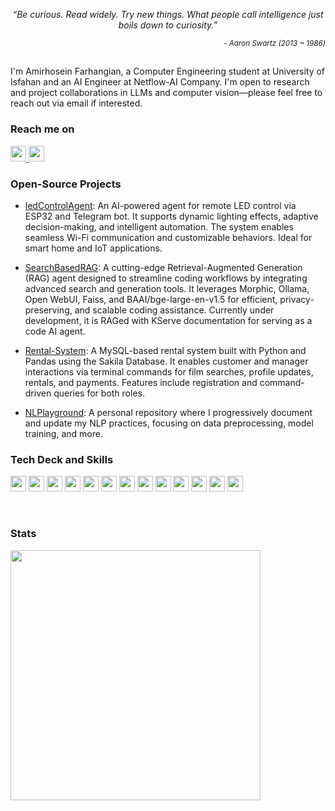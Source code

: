 
<!-- Amirhosein Farhangian -->
<p align="center"><i>“Be curious. Read widely. Try new things. What people call intelligence just boils down to curiosity.”</i></p> 
<p align="right"><sub><i>- Aaron Swartz (2013 ~ 1986)</i></sub></p>

<h2></h2>

I'm Amirhosein Farhangian, a Computer Engineering student at University of Isfahan and an AI Engineer at Netflow-AI Company. I'm open to research and project collaborations in LLMs and computer vision—please feel free to reach out via email if interested.

### Reach me on

<a href="https://www.linkedin.com/in/amirh-far">
  <img src="https://img.shields.io/badge/-LinkedIn-0077B5?style=for-the-badge&logo=LinkedIn&logoColor=white" height="25"/>
</a>

<a href="mailto:amirh.far8@gmail.com?subject=Hello%20Amirhosein,%20From%20Github">
  <img src="https://img.shields.io/badge/gmail-%23D14836.svg?style=for-the-badge&logo=gmail&logoColor=white" height="25"/>
</a>

### Open-Source Projects

- [ledControlAgent](https://github.com/amirh-far/ledControlAgent): An AI-powered agent for remote LED control via ESP32 and Telegram bot. It supports dynamic lighting effects, adaptive decision-making, and intelligent automation. The system enables seamless Wi-Fi communication and customizable behaviors. Ideal for smart home and IoT applications.

- [SearchBasedRAG](https://github.com/amirh-far/SearchBasedRAG): A cutting-edge Retrieval-Augmented Generation (RAG) agent designed to streamline coding workflows by integrating advanced search and generation tools. It leverages Morphic, Ollama, Open WebUI, Faiss, and BAAI/bge-large-en-v1.5 for efficient, privacy-preserving, and scalable coding assistance. Currently under development, it is RAGed with KServe documentation for serving as a code AI agent.

- [Rental-System](https://github.com/amirh-far/Rental-System): A MySQL-based rental system built with Python and Pandas using the Sakila Database. It enables customer and manager interactions via terminal commands for film searches, profile updates, rentals, and payments. Features include registration and command-driven queries for both roles.

- [NLPlayground](https://github.com/amirh-far/NLPlayground): A personal repository where I progressively document and update my NLP practices, focusing on data preprocessing, model training, and more.

### Tech Deck and Skills

<p>
  <img src="https://img.shields.io/badge/Python-FFD43B?style=for-the-badge&logo=python&logoColor=blue" height="25"/>
  <img src="https://img.shields.io/badge/Numpy-777BB4?style=for-the-badge&logo=numpy&logoColor=white" height="25"/>
  <img src="https://img.shields.io/badge/Pandas-2C2D72?style=for-the-badge&logo=pandas&logoColor=white" height="25"/>
  <img src="https://img.shields.io/badge/PyTorch-EE4C2C?style=for-the-badge&logo=pytorch&logoColor=white" height="25"/>
<!--   <img src="https://img.shields.io/badge/TensorFlow-FF6F00?style=for-the-badge&logo=tensorflow&logoColor=white" height="25"/> -->
  <img src="https://img.shields.io/badge/MySQL-005C84?style=for-the-badge&logo=mysql&logoColor=white" height="25"/>
  <img src="https://img.shields.io/badge/GIT-E44C30?style=for-the-badge&logo=git&logoColor=white" height="25"/>
  <img src="https://img.shields.io/badge/Docker-2CA5E0?style=for-the-badge&logo=docker&logoColor=white" height="25"/>
  <img src="https://img.shields.io/badge/Ubuntu-E95420?style=for-the-badge&logo=ubuntu&logoColor=white" height="25"/>
  <img src="https://img.shields.io/badge/Django-092E20?style=for-the-badge&logo=django&logoColor=green" height="25"/>
  <img src="https://img.shields.io/badge/Nginx-009639?style=for-the-badge&logo=nginx&logoColor=white" height="25"/>
  <img src="https://img.shields.io/badge/C-00599C?style=for-the-badge&logo=c&logoColor=white" height="25"/>

  <img src="https://img.shields.io/badge/mac%20os-000000?style=for-the-badge&logo=apple&logoColor=white" height="25"/>
  <img src="https://img.shields.io/badge/Postman-FF6C37?style=for-the-badge&logo=Postman&logoColor=white" height="25"/>
</p>

  <br>
<!-- ### ⚡️ AI & ML Tools
<p>
  <img src="https://img.shields.io/badge/django%20rest-ff1709?style=for-the-badge&logo=django&logoColor=white"/>
  <img src="https://img.shields.io/badge/scikit_learn-F7931E?style=for-the-badge&logo=scikitlearn&logoColor=white"/>
  
  <br>
</p>
-->

### Stats

<img src="https://github-readme-stats.vercel.app/api?username=amirh-far&theme=radical&hide_border=true&count_private=true" width="400"/>
<!--![Git Most Used Langs](https://github-readme-stats.vercel.app/api/top-langs/?username=amirh-far&hide=TeX&layout=compact&theme=radical&hide_border=true) -->
<!--
![Visitor Badge](https://visitor-badge.laobi.icu/badge?page_id=amirh-far)
!-->
<br>
<!-- <h2 align="center">💻 Check Out My Repos ⬇️</h2> -->

